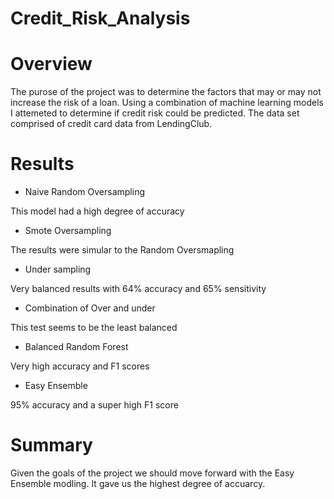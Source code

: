 # Credit_Risk_Analysis
# Overview 
The purose of the project was to determine the factors that may or may not increase the risk of a loan. Using a combination of machine learning models I attemeted to determine if credit risk could be predicted. The data set comprised of credit card data from LendingClub.

# Results
* Naive Random Oversampling

This model had a high degree of accuracy

* Smote Oversampling 

The results were simular to the Random Oversmapling

* Under sampling

Very balanced results with 64% accuracy and 65% sensitivity

* Combination of Over and under

This test seems to be the least balanced

* Balanced Random Forest

Very high accuracy and F1 scores

* Easy Ensemble

95% accuracy and a super high F1 score

# Summary
Given the goals of the project we should move forward with the Easy Ensemble modling. It gave us the highest degree of accuarcy.